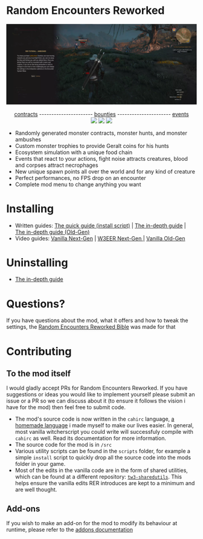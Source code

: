 # Random Encounters Reworked

![ambushed tutorial](./docs/ambushed.webp)

<div align="center">
  <div><a href="https://www.youtube.com/watch?v=p8T9XQW95pg">contracts</a> ---------------------- <a href="https://www.youtube.com/watch?v=BxBP95s">bounties</a> ---------------------- <a href="https://www.youtube.com/watch?v=5uWC3I-crjI">events</a></div>
  <a href="https://www.youtube.com/watch?v=p8T9XQW95pg"><img src="docs/noticeboard-square-small-yt.png"></a>
  <a href="https://www.youtube.com/watch?v=BxBP95s-p5w"><img src="docs/bounties-square-small-yt.png"></a>
  <a href="https://www.youtube.com/watch?v=5uWC3I-crjI"><img src="docs/griffin-square-small-yt.png"></a>
 </div>
 
 
 - Randomly generated monster contracts, monster hunts, and monster ambushes
 - Custom monster trophies to provide Geralt coins for his hunts
 - Ecosystem simulation with a unique food chain
 - Events that react to your actions, fight noise attracts creatures, blood and corpses attract necrophages
 - New unique spawn points all over the world and for any kind of creature
 - Perfect performances, no FPS drop on an encounter
 - Complete mod menu to change anything you want
 
 # Installing
- Written guides: [The quick guide (install script)](https://aelto.github.io/tw3-random-encounters-reworked/#install) | [The in-depth guide](https://aelto.github.io/tw3-random-encounters-reworked/indepth-guide/) | [The in-depth guide (Old-Gen)](https://aelto.github.io/tw3-random-encounters-reworked/indepth-guide/oldgen.html)
- Video guides: [Vanilla Next-Gen](https://www.youtube.com/watch?v=pQRPjLat-oc) | [W3EER Next-Gen ](https://www.youtube.com/watch?v=R148q8_k2NQ) | [Vanilla Old-Gen](https://www.youtube.com/watch?v=QBLdV3T2IKs)

# Uninstalling
 - [The in-depth guide](https://aelto.github.io/tw3-random-encounters-reworked/indepth-guide/#part-7)

# Questions?
If you have questions about the mod, what it offers and how to tweak the settings, the [Random Encounters Reworked Bible](https://aelto.github.io/tw3-random-encounters-reworked/rer-bible/) was made for that

# Contributing
## To the mod itself
I would gladly accept PRs for Random Encounters Reworked. If you have suggestions or ideas you would like to implement yourself please submit an issue or a PR so we can discuss about it (to ensure it follows the vision i have for the mod) then feel free to submit code.

 - The mod's source code is now written in the `cahirc` language, [a homemade language](https://github.com/Aelto/tw3-cahirc-language) i made myself to make our lives easier. In general, most vanilla witcherscript you could write will successfuly compile with `cahirc` as well. Read its documentation for more information.
 - The source code for the mod is in `/src`
 - Various utility scripts can be found in the `scripts` folder, for example a simple `install` script to quickly drop all the source code into the mods folder in your game.
 - Most of the edits in the vanilla code are in the form of shared utilities, which can be found at a different repository: [`tw3-sharedutils`](https://github.com/Aelto/tw3-shared-utils). This helps ensure the vanilla edits RER introduces are kept to a minimum and are well thought.

## Add-ons
If you wish to make an add-on for the mod to modify its behaviour at runtime,
please refer to the [addons documentation](/docs/guides/addons.md)
